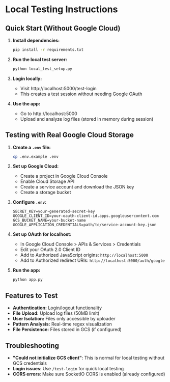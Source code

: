 # Local Testing Instructions

## Quick Start (Without Google Cloud)

1. **Install dependencies:**
   ```bash
   pip install -r requirements.txt
   ```

2. **Run the local test server:**
   ```bash
   python local_test_setup.py
   ```

3. **Login locally:**
   - Visit http://localhost:5000/test-login
   - This creates a test session without needing Google OAuth

4. **Use the app:**
   - Go to http://localhost:5000
   - Upload and analyze log files (stored in memory during session)

## Testing with Real Google Cloud Storage

1. **Create a `.env` file:**
   ```bash
   cp .env.example .env
   ```

2. **Set up Google Cloud:**
   - Create a project in Google Cloud Console
   - Enable Cloud Storage API
   - Create a service account and download the JSON key
   - Create a storage bucket

3. **Configure `.env`:**
   ```env
   SECRET_KEY=your-generated-secret-key
   GOOGLE_CLIENT_ID=your-oauth-client-id.apps.googleusercontent.com
   GCS_BUCKET_NAME=your-bucket-name
   GOOGLE_APPLICATION_CREDENTIALS=path/to/service-account-key.json
   ```

4. **Set up OAuth for localhost:**
   - In Google Cloud Console > APIs & Services > Credentials
   - Edit your OAuth 2.0 Client ID
   - Add to Authorized JavaScript origins: `http://localhost:5000`
   - Add to Authorized redirect URIs: `http://localhost:5000/auth/google`

5. **Run the app:**
   ```bash
   python app.py
   ```

## Features to Test

- **Authentication:** Login/logout functionality
- **File Upload:** Upload log files (50MB limit)
- **User Isolation:** Files only accessible by uploader
- **Pattern Analysis:** Real-time regex visualization
- **File Persistence:** Files stored in GCS (if configured)

## Troubleshooting

- **"Could not initialize GCS client"**: This is normal for local testing without GCS credentials
- **Login issues**: Use `/test-login` for quick local testing
- **CORS errors**: Make sure SocketIO CORS is enabled (already configured)